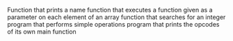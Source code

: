Function that prints a name
 function that executes a function given as a parameter on each element of an array
 function that searches for an integer
program that performs simple operations
program that prints the opcodes of its own main function
